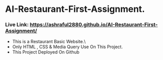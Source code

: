 # AI-Restaurant-First-Assignment.
### Live Link: https://ashraful2880.github.io/AI-Restaurant-First-Assignment/
* This is a Restaurant Basic Website.\
* Only HTML , CSS & Media Query Use On This Project.
* This Project Deployed On Github
